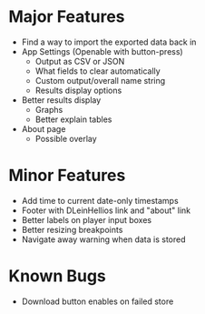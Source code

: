 # Major Features
- Find a way to import the exported data back in
- App Settings (Openable with button-press)
  - Output as CSV or JSON
  - What fields to clear automatically
  - Custom output/overall name string
  - Results display options
- Better results display
  - Graphs
  - Better explain tables
- About page
  - Possible overlay


# Minor Features
- Add time to current date-only timestamps
- Footer with DLeinHellios link and "about" link
- Better labels on player input boxes
- Better resizing breakpoints
- Navigate away warning when data is stored


# Known Bugs
- Download button enables on failed store